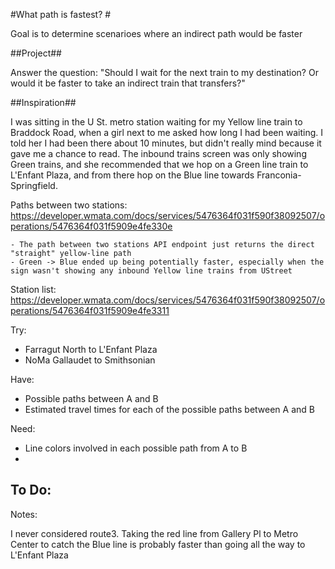 #What path is fastest? #

Goal is to determine scenarioes where an indirect path would be faster

##Project##

Answer the question: "Should I wait for the next train to my destination? Or would it be faster to take an indirect train that transfers?"

##Inspiration##

I was sitting in the U St. metro station waiting for my Yellow line train to Braddock Road, when a girl next to me asked how long I had been waiting. I told her I had been there about 10 minutes, but didn't really mind because it gave me a chance to read. The inbound trains screen was only showing Green trains, and she recommended that we hop on a Green line train to L'Enfant Plaza, and from there hop on the Blue line towards Franconia-Springfield.


Paths between two stations:
https://developer.wmata.com/docs/services/5476364f031f590f38092507/operations/5476364f031f5909e4fe330e

	- The path between two stations API endpoint just returns the direct "straight" yellow-line path
	- Green -> Blue ended up being potentially faster, especially when the sign wasn't showing any inbound Yellow line trains from UStreet
 
Station list:
https://developer.wmata.com/docs/services/5476364f031f590f38092507/operations/5476364f031f5909e4fe3311


Try: 
- Farragut North to L'Enfant Plaza
- NoMa Gallaudet to Smithsonian


Have:
- Possible paths between A and B
- Estimated travel times for each of the possible paths between A and B

Need:
- Line colors involved in each possible path from A to B
- 

To Do:
- 

Notes:

I never considered route3. Taking the red line from Gallery Pl to Metro Center to catch the Blue line is probably faster than going all the way to L'Enfant Plaza
